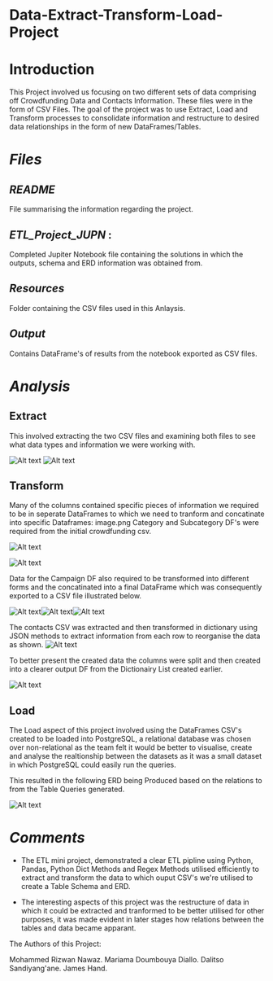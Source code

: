 # Data-Extract-Transform-Load-Project

# Introduction 

This Project involved us focusing on two different sets of data comprising off Crowdfunding Data and Contacts Information. These files were in the form of CSV Files. The goal of the project was to use Extract, Load and Transform processes to consolidate information and restructure to desired data relationships in the form of new DataFrames/Tables.

# ***Files***
## *README*  
File summarising the information regarding the project.
## *ETL_Project_JUPN* : 
Completed Jupiter Notebook file containing the solutions in which the outputs, schema and ERD information was obtained from.
## *Resources*
Folder containing the CSV files used in this Anlaysis.
## *Output*
Contains DataFrame's of results from the notebook exported as CSV files.

# ***Analysis***

## Extract 
This involved extracting the two CSV files and examining both files to see what data types and information we were working with.

![Alt text](Images/dependencies.png) 
![Alt text](Images/Customer%20info.png)

## Transform
Many of the columns contained specific pieces of information we required to be in seperate DataFrames to which we need to tranform and concatinate into specific Dataframes:
image.png
Category and Subcategory DF's were required from the initial crowdfunding csv.

![Alt text](Images/category_DF.png)

![Alt text](Images/subcategory_DF.png)


Data for the Campaign DF also required to be transformed into different forms and the concatinated into a final DataFrame which was consequently exported to a CSV file illustrated below.

![Alt text](Images/Changing_data_format.png)![Alt text](Images/renaming_blurb.png)![Alt text](Images/campaign%20DF.png)


The contacts CSV was extracted and then transformed in dictionary using JSON methods to extract information from each row to reorganise the data as shown.
![Alt text](Images/converitng%20to%20json%20and%20creating%20dict%20values.png)

To better present the created data the columns were split and then created into a clearer output DF from the Dictionairy List created earlier.

![Alt text](Images/creating%20info%20df.png)

## Load

The Load aspect of this project involved using the DataFrames CSV's created to be loaded into PostgreSQL, a relational database was chosen over non-relational as the team felt it would be better to visualise, create and analyse the realtionship between the datasets as it was a small dataset in which PostgreSQL could easily run the queries.



This resulted in the following ERD being Produced based on the relations to from the Table Queries generated.

![Alt text](ERD_Diagram/ERD.png)

# ***Comments***

* The ETL mini project, demonstrated a clear ETL pipline using Python, Pandas, Python Dict Methods and Regex Methods utilised efficiently to extract and transform the data to which ouput CSV's we're utilised to create a Table Schema and ERD.

* The interesting aspects of this project was the restructure of data in which it could be extracted and tranformed to be better utilised for other purposes, it was made evident in later stages how relations between the tables and data became apparant. 

The Authors of this Project:

Mohammed Rizwan Nawaz.
Mariama Doumbouya Diallo.
Dalitso Sandiyang'ane.
James Hand.